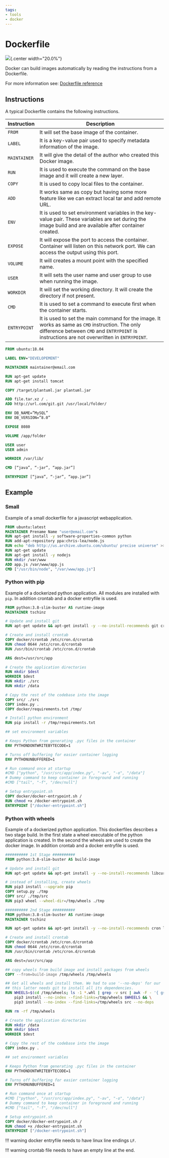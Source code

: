 ```yaml
---
tags:
- tools
- docker
---
```

# Dockerfile

![](img/dockerfile.svg){.center width="20.0%"}

Docker can build images automatically by reading the instructions from a Dockerfile.

For more information see: [Dockerfile reference](https://docs.docker.com/engine/reference/builder/)

## Instructions

A typical Dockerfile contains the following instructions.

| Instruction  | Description |
|--------------|-------------|
| `FROM`       | It will set the base image of the container. |
| `LABEL`      | It is a key-value pair used to specify metadata information of the image. |
| `MAINTAINER` | It will give the detail of the author who created this Docker image. |
| `RUN`        | It is used to execute the command on the base image and it will create a new layer. |
| `COPY`       | It is used to copy local files to the container. |
| `ADD`        | It works same as copy but having some more feature like we can extract local tar and add remote URL. |
| `ENV`        | It is used to set environment variables in the key-value pair. These variables are set during the image build and are available after container created. |
| `EXPOSE`     | It will expose the port to access the container. Container will listen on this network port. We can access the output using this port. |
| `VOLUME`     | It will creates a mount point with the specified name. |
| `USER`       | It will sets the user name and user group to use when running the image. |
| `WORKDIR`    | It will set the working directory. It will create the directory if not present. |
| `CMD`        | It is used to set a command to execute first when the container starts. |
| `ENTRYPOINT` | It is used to set the main command for the image. It works as same as `CMD` instruction. The only difference between `CMD` and `ENTRYPOINT` is instructions are not overwritten in `ENTRYPOINT`. |

``` dockerfile
FROM ubuntu:18.04

LABEL ENV="DEVELOPEMENT"

MAINTAINER maintainer@email.com

RUN apt-get update
RUN apt-get install tomcat

COPY /target/plantuml.jar plantuml.jar

ADD file.tar.xz / .
ADD http://url.com/git.git /usr/local/folder/

ENV DB_NAME=”MySQL”
ENV DB_VERSION=”8.0”

EXPOSE 8080

VOLUME /app/folder

USER user
USER admin

WORKDIR /var/lib/

CMD [“java”, “-jar”, “app.jar”]

ENTRYPOINT [“java”, “-jar”, “app.jar”]
```

## Example
### Small

Example of a small dockerfile for a javascript webapplication.

``` dockerfile
FROM ubuntu:latest
MAINTAINER Prename Name "user@email.com"s
RUN apt-get install -y software-properties-common python
RUN add-apt-repository ppa:chris-lea/node.js
RUN echo "deb http://us.archive.ubuntu.com/ubuntu/ precise universe" >> /etc/apt/sources.list
RUN apt-get update
RUN apt-get install -y nodejs
RUN mkdir /var/www
ADD app.js /var/www/app.js
CMD ["/usr/bin/node", "/var/www/app.js"]
```

### Python with pip

Example of a dockerized python application. All modules are installed with `pip`. In addition crontab and a docker entryfile is used.

``` dockerfile
FROM python:3.8-slim-buster AS runtime-image
MAINTAINER tschinz

# Update and install git
RUN apt-get update && apt-get install -y --no-install-recommends git cron libcurl4-openssl-dev libssl-dev build-essential

# Create and install crontab
COPY docker/crontab /etc/cron.d/crontab
RUN chmod 0644 /etc/cron.d/crontab
RUN /usr/bin/crontab /etc/cron.d/crontab

ARG dest=/usr/src/app

# Create the application directories
RUN mkdir $dest
WORKDIR $dest
RUN mkdir ./src
RUN mkdir /data

# Copy the rest of the codebase into the image
COPY src/ ./src
COPY index.py .
COPY docker/requirements.txt /tmp/

# Install python environment
RUN pip install -r /tmp/requirements.txt

## set environment variables

# Keeps Python from generating .pyc files in the container
ENV PYTHONDONTWRITEBYTECODE=1

# Turns off buffering for easier container logging
ENV PYTHONUNBUFFERED=1

# Run command once at startup
#CMD ["python", "/usr/src/app/index.py", "-av", "-o", "/data"]
# Dummy command to keep container in foreground and running
#CMD ["tail", "-f", "/dev/null"]

# Setup entrypoint.sh
COPY docker/docker-entrypoint.sh /
RUN chmod +x /docker-entrypoint.sh
ENTRYPOINT ["/docker-entrypoint.sh"]
```

### Python with wheels

Example of a dockerized python application. This dockerfiles describes a two stage build. In the first state a wheel executable of the python application is created. In the second the wheels are used to create the docker image. In addition crontab and a docker entryfile is used.

``` dockerfile
########## 1st Stage ##########
FROM python:3.8-slim-buster AS build-image

# Update and install git
RUN apt-get update && apt-get install -y --no-install-recommends libcurl4-openssl-dev libssl-dev build-essential

# instead of installing, create wheels
RUN pip3 install --upgrade pip
COPY setup.py ./tmp
COPY src/ ./tmp/src
RUN pip3 wheel --wheel-dir=/tmp/wheels ./tmp

########## 2nd Stage ##########
FROM python:3.8-slim-buster AS runtime-image
MAINTAINER tschinz

RUN apt-get update && apt-get install -y --no-install-recommends cron libcurl4-openssl-dev libssl-dev

# Create and install crontab
COPY docker/crontab /etc/cron.d/crontab
RUN chmod 0644 /etc/cron.d/crontab
RUN /usr/bin/crontab /etc/cron.d/crontab

ARG dest=/usr/src/app

## copy wheels from build image and install packages from wheels
COPY --from=build-image /tmp/wheels /tmp/wheels

## Get all wheels and install them. We had to use '--no-deps' for our 'src' package because
## this latter needs git to install all its dependencies.
RUN WHEELS=$(cd /tmp/wheels; ls -1 *.whl | grep -v src | awk -F - '{ gsub("_", "-", $1); print $1 }' | uniq) && \
    pip3 install --no-index --find-links=/tmp/wheels $WHEELS && \
    pip3 install --no-index --find-links=/tmp/wheels src --no-deps

RUN rm -rf /tmp/wheels

# Create the application directories
RUN mkdir /data
RUN mkdir $dest
WORKDIR $dest

# Copy the rest of the codebase into the image
COPY index.py .

## set environment variables

# Keeps Python from generating .pyc files in the container
ENV PYTHONDONTWRITEBYTECODE=1

# Turns off buffering for easier container logging
ENV PYTHONUNBUFFERED=1

# Run command once at startup
#CMD ["python", "/usr/src/app/index.py", "-av", "-o", "/data"]
# Dummy command to keep container in foreground and running
#CMD ["tail", "-f", "/dev/null"]

# Setup entrypoint.sh
COPY docker/docker-entrypoint.sh /
RUN chmod +x /docker-entrypoint.sh
ENTRYPOINT ["/docker-entrypoint.sh"]
```

!!! warning
    docker entryfile needs to have linux line endings `LF`.

!!! warning
    crontab file needs to have an empty line at the end.
